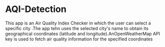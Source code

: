 # AQI-Detection
This app is an Air Quality Index Checker in which the user can select  a specific city .The app tehn uses the selected city's name to obtain its geographical coordinates (latitude and longitude).AnOpenWeatherMap API key is used to fetch air quality information for the specified coordinates
